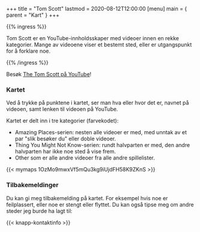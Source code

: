 +++
title = "Tom Scott"
lastmod = 2020-08-12T12:00:00
[menu]
main = { parent = "Kart" }
+++

{{% ingress %}}

Tom Scott er en YouTube-innholdsskaper med videoer innen en rekke kategorier. Mange av 
videoene viser et bestemt sted, eller er utgangspunkt for å forklare noe.

{{% /ingress %}}  

Besøk [The Tom Scott på YouTube](https://youtube.com/TomScottGo)!

### Kartet

Ved å trykke på punktene i kartet, ser man hva eller hvor det er, navnet på videoen, samt 
lenken til videoen på YouTube.

Kartet er delt inn i tre kategorier (farvekodet):

- Amazing Places-serien: nesten alle videoer er med, med unntak av et par "slik besøker du" 
eller doble videoer.
- Thing You Might Not Know-serien: rundt halvparten er med, den andre halvparten har ikke noe 
sted å vise frem.
- Other som er alle andre videoer fra alle andre spillelister.

{{< mymaps 1OzMo9mwxVf5mQu3kg9iUjdFH58K9ZKnS >}}

### Tilbakemeldinger

Du kan gi meg tilbakemelding på kartet. For eksempel hvis noe er feilplassert,
eller noe er stengt eller flyttet. Du kan også tipse meg om andre steder jeg burde ha lagt til:

{{< knapp-kontaktinfo >}}
